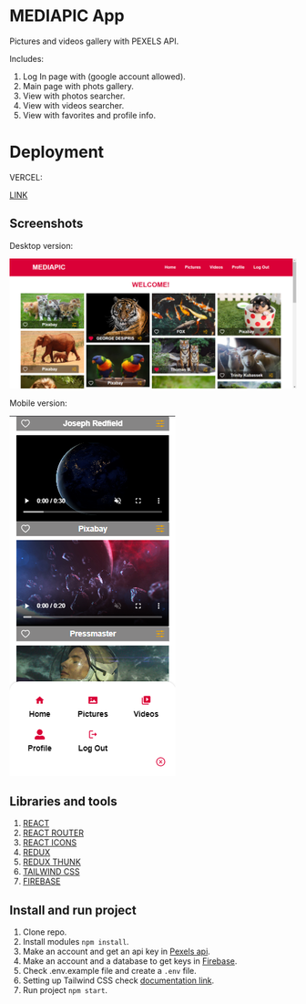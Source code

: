 # MEDIAPIC App

Pictures and videos gallery with PEXELS API.

Includes:

1.  Log In page with (google account allowed).
2.  Main page with phots gallery.
3.  View with photos searcher.
4.  View with videos searcher.
5.  View with favorites and profile info.

# Deployment

VERCEL:

[LINK](https://mediapic-app.vercel.app/login)

## Screenshots

Desktop version:

![Screenshot](src/assets/screenshots/screenshot-desktop.png)

Mobile version:

![Screenshot](src/assets/screenshots/screenshot-mobile.png)

## Libraries and tools

1.  [REACT](https://en.reactjs.org/)
2.  [REACT ROUTER](https://reactrouter.com/)
3.  [REACT ICONS](https://react-icons.github.io/react-icons/)
4.  [REDUX](https://redux.js.org/)
5.  [REDUX THUNK](https://redux.js.org/usage/writing-logic-thunks)
6.  [TAILWIND CSS](https://tailwindcss.com/docs/guides/create-react-app)
7.  [FIREBASE](https://firebase.google.com/)

## Install and run project

1. Clone repo.
2. Install modules `npm install`.
3. Make an account and get an api key in [Pexels api](https://www.pexels.com/).
4. Make an account and a database to get keys in [Firebase](https://firebase.google.com/).
5. Check .env.example file and create a `.env` file.
6. Setting up Tailwind CSS check [documentation link](https://tailwindcss.com/docs/guides/create-react-app).
7. Run project `npm start`.
